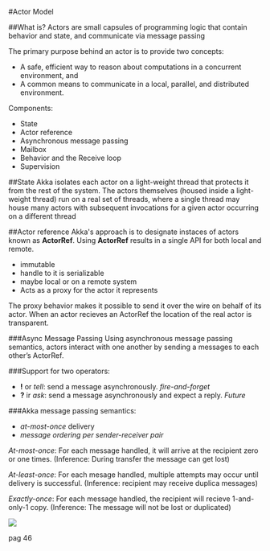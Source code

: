 #Actor Model

##What is?
Actors are small capsules of programming logic that
contain behavior and state, and communicate via message passing

The primary purpose behind an actor is to provide two concepts:
* A safe, efficient way to reason about computations in a concurrent environment, and
* A common means to communicate in a local, parallel, and distributed environment.

Components:
* State
* Actor reference
* Asynchronous message passing
* Mailbox
* Behavior and the Receive loop
* Supervision

##State
Akka isolates each actor on a light-weight thread that protects it from the rest
of the system.
The actors themselves (housed inside a light-weight thread) run on a real set of
threads, where a single thread may house many actors with subsequent invocations for a
given actor occurring on a different thread

##Actor reference
Akka's approach is to designate instaces of actors known as **ActorRef**. Using **ActorRef** results in a single API for both local and remote.
 * immutable
 * handle to it is serializable
 * maybe local or on a remote system
 * Acts as a proxy for the actor it represents

 The proxy behavior makes it possible to send it over the wire on behalf of its actor.
 When an actor recieves an ActorRef the location of the real actor is transparent.

###Async Message Passing
Using asynchronous message passing semantics, actors interact with one another by sending a messages to each other’s ActorRef. 

###Support for two operators:
 * **!** or *tell*: send a message asynchronously. *fire-and-forget*
 * **?** ir *ask*: send a message asynchronously and expect a reply. *Future*

###Akka message passing semantics:
 * *at-most-once* delivery
 * *message ordering per sender-receiver pair*

*At-most-once*: For each message handled, it will arrive at the recipient zero or one times. (Inference: During transfer the message can get lost)

*At-least-once*: For each mesage handled, multiple attempts may occur until delivery is successful. (Inference: recipient may receive duplica messages)

*Exactly-once*: For each message handled, the recipient will recieve 1-and-only-1 copy. (Inference: The message will not be lost or duplicated)

![](/scala-playground/reactive-application-development/message-delivery-method-comp.png)



 pag 46